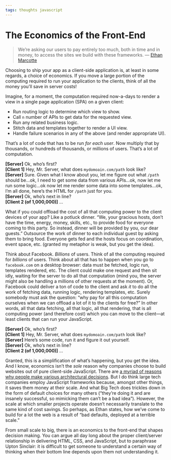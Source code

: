 ```yaml
---
tags: thoughts javascript
---
```


# The Economics of the Front-End

> We’re asking our users to pay entirely too much, both in time and in money, to access the sites we build with these frameworks. — [Ethan Marcotte](https://ethanmarcotte.com/wrote/gardened/)

Choosing to ship your app as a client-side application is, at least in some regards, a choice of economics. If you move a large portion of the computing required to run your application to the clients, think of all the money you’ll save in server costs!

Imagine, for a moment, the computation required now-a-days to render a view in a single page application (SPA) on a given client:

- Run routing logic to determine which view to show.
- Call `n` number of APIs to get data for the requested view.
- Run any related business logic.
- Stitch data and templates together to render a UI view.
- Handle failure scenarios in any of the above (and render appropriate UI).

That’s a lot of code that has to be run _for each user_. Now multiply that by thousands, or hundreds of thousands, or millions of users. That’s a lot of computation.

**[Server]** Ok, who’s first?  
**[Client 1]** Hey, Mr. Server, what does `mydomoain.com/path` look like?  
**[Server]** Sure. Given what I know about you, let me figure out what `/path` should be...ok, I need to get some data from various APIs...ok, now let me run some logic...ok now let me render some data into some templates...ok, I’m all done, here’s the HTML for `/path` just for you.  
**[Server]** Ok, who’s next in line?  
**[Client 2 (of 1,000,000)]** ...  

What if you could offload the cost of all that computing power to the client devices of your app? Like a potluck dinner. “We, your gracious hosts, don’t have the time, energy, money, skills, etc., to provide food for everyone coming to this party. So instead, dinner will be provided by you, our dear guests.” Outsource the work of dinner to each individual guest by asking them to bring food. Everyone gets fed and the hosts focus on coordination, event space, etc. (granted my metaphor is weak, but you get the idea).

Think about Facebook. _Billions_ of users. Think of all the computing required for _billions_ of users. Think about all that has to happen when you go to `facebook.com` on a desktop browser: data must be fetched, logic run, templates rendered, etc. The client could make one request and then sit idly, waiting for the server to do all that computation (mind you, the server might also be handling a millions of other requests at the moment). Or, Facebook could deliver a ton of code to the client and ask _it_ to do all the work of fetching data, running logic, rendering templates, etc. Surely somebody must ask the question: “why pay for all this computation ourselves when we can offload a lot of it to the clients for free?” In other words, all that data fetching, all that logic, all that rendering, that is all computing power (and therefore cost) which you can move to the client—at least clients that can run your JavaScript.

**[Server]** Ok, who’s first?  
**[Client 1]** Hey, Mr. Server, what does `mydomoain.com/path` look like?  
**[Server]** Here’s some code, run it and figure it out yourself.  
**[Server]** Ok, who’s next in line?  
**[Client 2 (of 1,000,000)]** ...

Granted, this is a simplification of what’s happening, but you get the idea. And I know, economics isn’t the _sole_ reason why companies choose to build websites out of pure client-side JavaScript. There are [a myriad of reasons why people make various architectural decisions](https://daverupert.com/2020/06/tradeoffs-and-shifting-complexity/). But I do think large tech companies employ JavaScript frameworks because, amongst other things, it saves them money at their scale. And what Big Tech does trickles down in the form of default choices for many others (“they’re doing it and are insanely successful, so mimicking them can’t be a bad idea”). However, the scale at which smaller projects operate doesn’t necessarily translate to the same kind of cost savings. So perhaps, as Ethan states, how we’ve come to build for a lot the web is a result of “bad defaults, deployed at a terrible scale.”

From small scale to big, there is an economics to the front-end that shapes decision making. You can argue all day long about the proper client/server relationship in delivering HTML, CSS, and JavaScript, but to paraphrase Upton Sinclair: it is difficult to get someone to understand a certain way of thinking when their bottom line depends upon them not understanding it.
